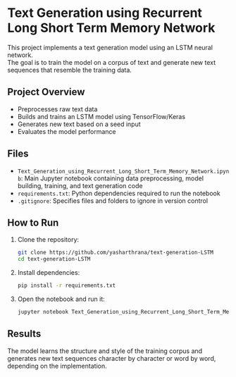# Text Generation using Recurrent Long Short Term Memory Network

This project implements a text generation model using an LSTM neural network.  
The goal is to train the model on a corpus of text and generate new text sequences that resemble the training data.
## Project Overview

- Preprocesses raw text data
- Builds and trains an LSTM model using TensorFlow/Keras
- Generates new text based on a seed input
- Evaluates the model performance

## Files

- `Text_Generation_using_Recurrent_Long_Short_Term_Memory_Network.ipynb`: Main Jupyter notebook containing data preprocessing, model building, training, and text generation code
- `requirements.txt`: Python dependencies required to run the notebook
- `.gitignore`: Specifies files and folders to ignore in version control

## How to Run

1. Clone the repository:
    ```bash
    git clone https://github.com/yasharthrana/text-generation-LSTM
    cd text-generation-LSTM
    ```

2. Install dependencies:
    ```bash
    pip install -r requirements.txt
    ```

3. Open the notebook and run it:
    ```bash
    jupyter notebook Text_Generation_using_Recurrent_Long_Short_Term_Memory_Network.ipynb
    ```

## Results

The model learns the structure and style of the training corpus and generates new text sequences character by character or word by word, depending on the implementation.
